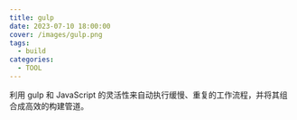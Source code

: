 ```yaml
---
title: gulp
date: 2023-07-10 18:00:00
cover: /images/gulp.png
tags:
  - build
categories:
  - TOOL
---
```


利用 gulp 和 JavaScript 的灵活性来自动执行缓慢、重复的工作流程，并将其组合成高效的构建管道。


